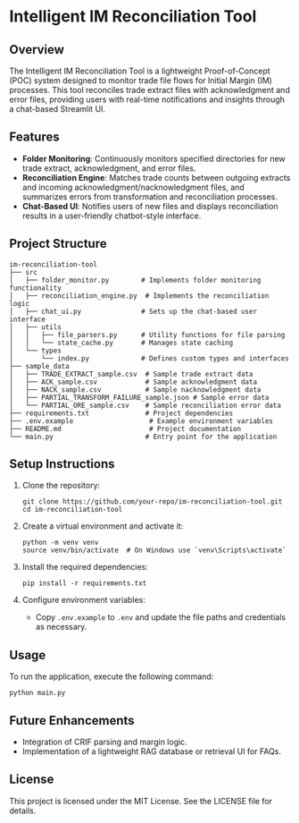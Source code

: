 # Intelligent IM Reconciliation Tool

## Overview
The Intelligent IM Reconciliation Tool is a lightweight Proof-of-Concept (POC) system designed to monitor trade file flows for Initial Margin (IM) processes. This tool reconciles trade extract files with acknowledgment and error files, providing users with real-time notifications and insights through a chat-based Streamlit UI.

## Features
- **Folder Monitoring**: Continuously monitors specified directories for new trade extract, acknowledgment, and error files.
- **Reconciliation Engine**: Matches trade counts between outgoing extracts and incoming acknowledgment/nacknowledgment files, and summarizes errors from transformation and reconciliation processes.
- **Chat-Based UI**: Notifies users of new files and displays reconciliation results in a user-friendly chatbot-style interface.

## Project Structure
```
im-reconciliation-tool
├── src
│   ├── folder_monitor.py        # Implements folder monitoring functionality
│   ├── reconciliation_engine.py  # Implements the reconciliation logic
│   ├── chat_ui.py               # Sets up the chat-based user interface
│   ├── utils
│   │   ├── file_parsers.py      # Utility functions for file parsing
│   │   └── state_cache.py       # Manages state caching
│   └── types
│       └── index.py             # Defines custom types and interfaces
├── sample_data
│   ├── TRADE_EXTRACT_sample.csv  # Sample trade extract data
│   ├── ACK_sample.csv            # Sample acknowledgment data
│   ├── NACK_sample.csv           # Sample nacknowledgment data
│   ├── PARTIAL_TRANSFORM_FAILURE_sample.json # Sample error data
│   └── PARTIAL_ORE_sample.csv    # Sample reconciliation error data
├── requirements.txt              # Project dependencies
├── .env.example                   # Example environment variables
├── README.md                      # Project documentation
└── main.py                       # Entry point for the application
```

## Setup Instructions
1. Clone the repository:
   ```
   git clone https://github.com/your-repo/im-reconciliation-tool.git
   cd im-reconciliation-tool
   ```

2. Create a virtual environment and activate it:
   ```
   python -m venv venv
   source venv/bin/activate  # On Windows use `venv\Scripts\activate`
   ```

3. Install the required dependencies:
   ```
   pip install -r requirements.txt
   ```

4. Configure environment variables:
   - Copy `.env.example` to `.env` and update the file paths and credentials as necessary.

## Usage
To run the application, execute the following command:
```
python main.py
```

## Future Enhancements
- Integration of CRIF parsing and margin logic.
- Implementation of a lightweight RAG database or retrieval UI for FAQs.

## License
This project is licensed under the MIT License. See the LICENSE file for details.